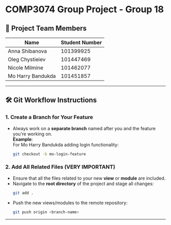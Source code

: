 # **COMP3074 Group Project - Group 18**

## 👥 **Project Team Members**

| **Name**          | **Student Number** |
|-------------------|--------------------|
| Anna Shibanova    | 101399925         |
| Oleg Chystieiev   | 101447469         |
| Nicole Milmine    | 101462077         |
| Mo Harry Bandukda | 101451857         |

---

## 🛠 **Git Workflow Instructions**

### **1. Create a Branch for Your Feature**
- Always work on a **separate branch** named after you and the feature you're working on.  
  **Example**:  
  For Mo Harry Bandukda adding login functionality:
  ```bash
  git checkout -b mo-login-feature


### **2. Add All Related Files (VERY IMPORTANT)**
- Ensure that all the files related to your new **view** or **module** are included.
- Navigate to the **root directory** of the project and stage all changes:
  ```bash
  git add .
  ```
- Push the new views/modules to the remote repository:
  ```bash
  git push origin <branch-name>
  ```

---

